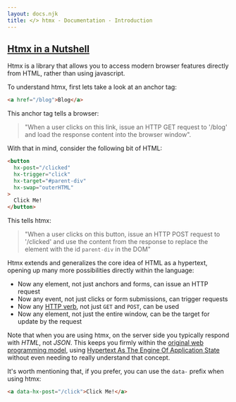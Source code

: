 ```yaml
---
layout: docs.njk
title: </> htmx - Documentation - Introduction
---
```


## <a name="introduction"></a>[Htmx in a Nutshell](#introduction)

Htmx is a library that allows you to access modern browser features directly from HTML, rather than using
javascript.

To understand htmx, first lets take a look at an anchor tag:

```html
<a href="/blog">Blog</a>
```

This anchor tag tells a browser:

> "When a user clicks on this link, issue an HTTP GET request to '/blog' and load the response content
> into the browser window".

With that in mind, consider the following bit of HTML:

```html
<button
  hx-post="/clicked"
  hx-trigger="click"
  hx-target="#parent-div"
  hx-swap="outerHTML"
>
  Click Me!
</button>
```

This tells htmx:

> "When a user clicks on this button, issue an HTTP POST request to '/clicked' and use the content from the response
> to replace the element with the id `parent-div` in the DOM"

Htmx extends and generalizes the core idea of HTML as a hypertext, opening up many more possibilities directly
within the language:

- Now any element, not just anchors and forms, can issue an HTTP request
- Now any event, not just clicks or form submissions, can trigger requests
- Now any [HTTP verb](https://en.wikipedia.org/wiki/HTTP_Verbs), not just `GET` and `POST`, can be used
- Now any element, not just the entire window, can be the target for update by the request

Note that when you are using htmx, on the server side you typically respond with _HTML_, not _JSON_. This keeps you firmly
within the [original web programming model](https://www.ics.uci.edu/~fielding/pubs/dissertation/rest_arch_style.htm),
using [Hypertext As The Engine Of Application State](https://en.wikipedia.org/wiki/HATEOAS)
without even needing to really understand that concept.

It's worth mentioning that, if you prefer, you can use the `data-` prefix when using htmx:

```html
<a data-hx-post="/click">Click Me!</a>
```